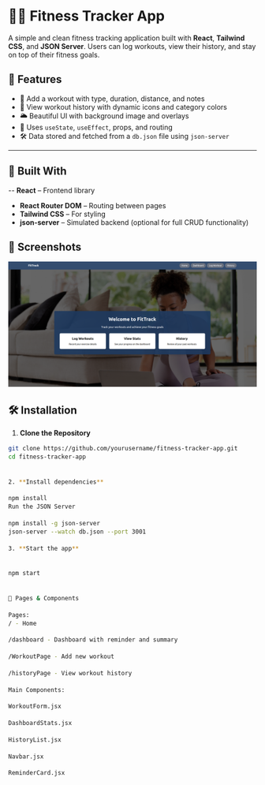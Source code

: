 # 🏋️‍♀️ Fitness Tracker App

A simple and clean fitness tracking application built with **React**, **Tailwind CSS**, and **JSON Server**. Users can log workouts, view their history, and stay on top of their fitness goals.

## 🚀 Features

- 💪 Add a workout with type, duration, distance, and notes
- 📜 View workout history with dynamic icons and category colors
- 🌥️ Beautiful UI with background image and overlays
- 🔄 Uses `useState`, `useEffect`, props, and routing
- 🛠️ Data stored and fetched from a `db.json` file using `json-server`

---

## 🧱 Built With

-- **React** – Frontend library
- **React Router DOM** – Routing between pages
- **Tailwind CSS** – For styling
- **json-server** – Simulated backend (optional for full CRUD functionality)

## 📸 Screenshots

![Fitness tracker app Screenshot](./public/Landingpage.png) 


## 🛠️ Installation

1. **Clone the Repository**

```bash
git clone https://github.com/yourusername/fitness-tracker-app.git
cd fitness-tracker-app


2. **Install dependencies**

npm install
Run the JSON Server

npm install -g json-server
json-server --watch db.json --port 3001

3. **Start the app**


npm start


🧾 Pages & Components

Pages:
/ - Home

/dashboard - Dashboard with reminder and summary

/WorkoutPage - Add new workout

/historyPage - View workout history

Main Components:

WorkoutForm.jsx

DashboardStats.jsx

HistoryList.jsx

Navbar.jsx

ReminderCard.jsx


